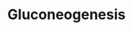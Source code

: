 ---
annotations:
- type: Pathway Ontology
  value: gluconeogenesis pathway
- type: Pathway Ontology
  value: classic metabolic pathway
authors:
- LarsEijssen
- AlexanderPico
- MaintBot
description: ''
last-edited: 2019-09-17
organisms:
- Solanum lycopersicum
redirect_from:
- /index.php/Pathway:WP2630
- /instance/WP2630
schema-jsonld:
- '@context': https://schema.org/
  '@id': https://wikipathways.github.io/pathways/WP2630.html
  '@type': Dataset
  creator:
    '@type': Organization
    name: WikiPathways
  description: ''
  keywords:
  - Fructose-1,6-bisphosphate
  - D-fructose-6-phosphate
  - 1.2.1.12
  - 4.1.2.13
  - 2-phosphoglycerate
  - 2.7.2.3
  - Malate
  - D-glyceraldehyde-3-phosphate
  - 4.1.1.49
  - 5.4.2.1
  - 3-phosphoglycerate
  - β-D-glucose-6-phosphate
  - 1,3-diphosphateglycerate
  - 1.1.1.37
  - 1.1.1.40
  - Phosphoenolpyruvate
  - 5.3.1.9
  - 3.1.3.11
  - Oxaloacetate
  - 2.7.9.2
  - Dihydroxyacetone phosphate Acyl Ester
  - Pyruvate
  license: CC0
  name: Gluconeogenesis
seo: CreativeWork
title: Gluconeogenesis
wpid: WP2630
---